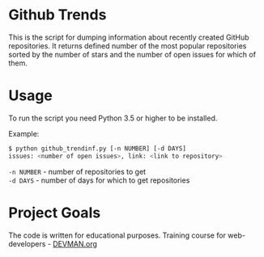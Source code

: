 # Github Trends

This is the script for dumping information about recently created GitHub 
repositories. It returns defined number of the most popular repositories 
sorted by the number of stars and the number of open issues for which of them.


# Usage

To run the script you need Python 3.5 or higher to be installed. 

Example:
```bash
$ python github_trendinf.py [-n NUMBER] [-d DAYS]
issues: <number of open issues>, link: <link to repository>
```
`-n NUMBER` - number of repositories to get  
`-d DAYS` - number of days for which to get repositories


# Project Goals

The code is written for educational purposes. 
Training course for web-developers - [DEVMAN.org](https://devman.org)
